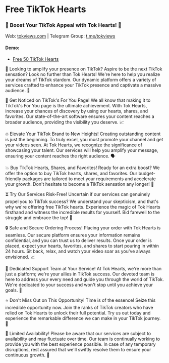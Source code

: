 # Free TikTok Hearts

### 🌟 Boost Your TikTok Appeal with Tok Hearts! 🚀

Web: [tokviews.com](https://tokviews.com) | Telegram Group: [t.me/tokviews](https://t.me/tokviews)


#### Demo:

- [Free 50 TikTok Hearts](https://tokviews.com/service/free-50-tiktok-likes/)

🎯 Looking to amplify your presence on TikTok? Aspire to be the next TikTok sensation? Look no further than Tok Hearts! We're here to help you realize your dreams of TikTok stardom. Our dynamic platform offers a variety of services crafted to enhance your TikTok presence and captivate a massive audience. 🌟

👀 Get Noticed on TikTok's For You Page!
We all know that making it to TikTok's For You page is the ultimate achievement. With Tok Hearts, increase your chances of discovery by using our hearts, shares, and favorites. Our state-of-the-art software ensures your content reaches a broader audience, providing the visibility you deserve. 📈

🔥 Elevate Your TikTok Brand to New Heights!
Creating outstanding content is just the beginning. To truly excel, you must promote your channel and get your videos seen. At Tok Hearts, we recognize the significance of showcasing your talent. Our services will help you amplify your message, ensuring your content reaches the right audience. 🗣️

💥 Buy TikTok Hearts, Shares, and Favorites!
Ready for an extra boost? We offer the option to buy TikTok hearts, shares, and favorites. Our budget-friendly packages are tailored to meet your requirements and accelerate your growth. Don't hesitate to become a TikTok sensation any longer! 🚀

⏳ Try Our Services Risk-Free!
Uncertain if our services can genuinely propel you to TikTok success? We understand your skepticism, and that's why we're offering free TikTok hearts. Experience the magic of Tok Hearts firsthand and witness the incredible results for yourself. Bid farewell to the struggle and embrace the top! 💯

🔒 Safe and Secure Ordering Process!
Placing your order with Tok Hearts is seamless. Our secure platform ensures your information remains confidential, and you can trust us to deliver results. Once your order is placed, expect your hearts, favorites, and shares to start pouring in within 24 hours. Sit back, relax, and watch your video soar as you've always envisioned. 📈

🙌 Dedicated Support Team at Your Service!
At Tok Hearts, we're more than just a platform; we're your allies in TikTok success. Our devoted team is here to address your every need and guide you through the world of TikTok. We're dedicated to your success and won't stop until you achieve your goals. 🤝

⭐ Don't Miss Out on This Opportunity!
Time is of the essence! Seize this incredible opportunity now. Join the ranks of TikTok creators who have relied on Tok Hearts to unlock their full potential. Try us out today and experience the remarkable difference we can make in your TikTok journey. 🚀

📢 Limited Availability!
Please be aware that our services are subject to availability and may fluctuate over time. Our team is continually working to provide you with the best experience possible. In case of any temporary disruptions, rest assured that we'll swiftly resolve them to ensure your continuous growth. 🔄
